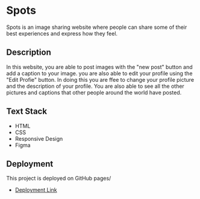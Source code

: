 # Spots

Spots is an image sharing website where people can share some of their best experiences and express how they feel.

## Description

In this website, you are able to post images with the "new post" button and add a caption to your image. you are also able to edit your profile using the "Edit Profie" button. In doing this you are ffee to change your profile picture and the description of your profile. You are also able to see all the other pictures and captions that other people around the world have posted.

## Text Stack

- HTML
- CSS
- Responsive Design
- Figma

## Deployment

This project is deployed on GitHub pages/

- [Deployment Link](https://jacobsalloum.github.io/se_project_spots/)
